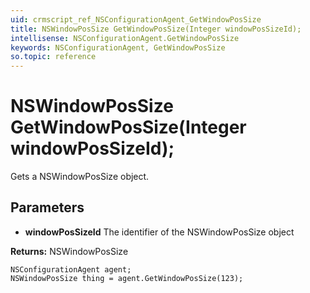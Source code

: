 ```yaml
---
uid: crmscript_ref_NSConfigurationAgent_GetWindowPosSize
title: NSWindowPosSize GetWindowPosSize(Integer windowPosSizeId);
intellisense: NSConfigurationAgent.GetWindowPosSize
keywords: NSConfigurationAgent, GetWindowPosSize
so.topic: reference
---
```


# NSWindowPosSize GetWindowPosSize(Integer windowPosSizeId);

Gets a NSWindowPosSize object.

## Parameters

* **windowPosSizeId** The identifier of the NSWindowPosSize object

**Returns:** NSWindowPosSize

```crmscript
NSConfigurationAgent agent;
NSWindowPosSize thing = agent.GetWindowPosSize(123);
```


